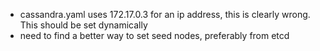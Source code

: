 
- cassandra.yaml uses 172.17.0.3 for an ip address, this is clearly wrong. This should be set dynamically
- need to find a better way to set seed nodes, preferably from etcd

